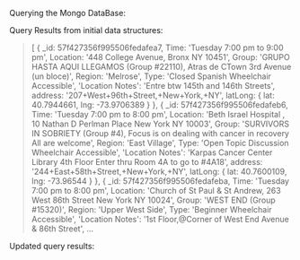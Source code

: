 Querying the Mongo DataBase: 

Query Results from initial data structures:


> [ { _id: 57f427356f995506fedafea7,
>    Time: 'Tuesday 7:00 pm to 9:00 pm',
>    Location: '448 College Avenue, Bronx NY 10451',
>    Group: 'GRUPO HASTA AQUI LLEGAMOS (Group #22110), Atras de CTown 3rd Avenue (un bloce)',
>    Region: 'Melrose',
>    Type: 'Closed Spanish Wheelchair Accessible',
>    'Location Notes': 'Entre btw 145th and 146th Streets',
>    address: '207+West+96th+Street,+New+York,+NY',
>    latLong: { lat: 40.7944661, lng: -73.9706389 } },
>  { _id: 57f427356f995506fedafeb6,
>    Time: 'Tuesday 7:00 pm to 8:00 pm',
>    Location: 'Beth Israel Hospital , 10 Nathan D Perlman Place New York NY 10003',
>    Group: 'SURVIVORS IN SOBRIETY (Group #4), Focus is on dealing with cancer in recovery All are welcome',
>    Region: 'East Village',
>    Type: 'Open Topic Discussion Wheelchair Accessible',
>    'Location Notes': 'Karpas Cancer Center Library 4th Floor Enter thru Room 4A to go to #4A18',
>    address: '244+East+58th+Street,+New+York,+NY',
>    latLong: { lat: 40.7600109, lng: -73.96544 } },
>  { _id: 57f427356f995506fedafeba,
>    Time: 'Tuesday 7:00 pm to 8:00 pm',
>    Location: 'Church of St Paul & St Andrew, 263 West 86th Street New York NY 10024',
>    Group: 'WEST END (Group #15320)',
>    Region: 'Upper West Side',
>    Type: 'Beginner Wheelchair Accessible',
>    'Location Notes': '1st Floor,@Corner of West End Avenue & 86th Street',
> ...


Updated query results:



